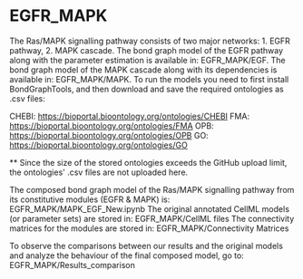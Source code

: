 # EGFR_MAPK

The Ras/MAPK signalling pathway consists of two major networks: 1. EGFR pathway, 2. MAPK cascade.
The bond graph model of the EGFR pathway along with the parameter estimation is available in: EGFR_MAPK/EGF.
The bond graph model of the MAPK cascade along with its dependencies is available in: EGFR_MAPK/MAPK.
To run the models you need to first install BondGraphTools, and then download and save the required ontologies as .csv files:

CHEBI: https://bioportal.bioontology.org/ontologies/CHEBI
FMA: https://bioportal.bioontology.org/ontologies/FMA
OPB: https://bioportal.bioontology.org/ontologies/OPB
GO: https://bioportal.bioontology.org/ontologies/GO

** Since the size of the stored ontologies exceeds the GitHub upload limit, the ontologies' .csv files are not uploaded here.

The composed bond graph model of the Ras/MAPK signalling pathway from its constitutive modules (EGFR & MAPK) is: EGFR_MAPK/MAPK_EGF_New.ipynb
The original annotated CellML models (or parameter sets) are stored in: EGFR_MAPK/CellML files
The connectivity matrices for the modules are stored in: EGFR_MAPK/Connectivity Matrices

To observe the comparisons between our results and the original models and analyze the behaviour of the final composed model, go to: EGFR_MAPK/Results_comparison
